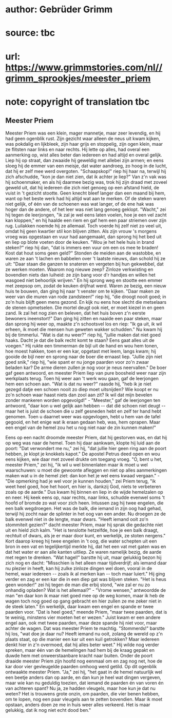 # author: Gebrüder Grimm
# source: tbc
# url: https://www.grimmstories.com/nl//grimm_sprookjes/meester_priem
# note: copyright of translation tbc

## Meester Priem 

Meester Priem was een klein, mager mannetje, maar zeer levendig, en hij
had geen ogenblik rust. Zijn gezicht waar alleen de neus uit kwam
kijken, was pokdalig en lijkbleek, zijn haar grijs en stoppelig, zijn
ogen klein, maar ze flitsten naar links en naar rechts. Hij lette op
alles, had overal een aanmerking op, wist alles beter dan iedereen en
had altijd en overal gelijk. Liep hij op straat, dan zwaaide hij
geweldig met allebei zijn armen; en eens sloeg hij de emmer van een
meisje, dat water aandroeg, zo hoog in de lucht, dat hij er zelf mee
werd overgoten. "Schaapskop!" riep hij haar na, terwijl hij zich
afschudde, "kon je dan niet zien, dat ik achter je liep?" Van z'n vak
was hij schoenmaker, en als hij daarmee bezig was, trok hij zijn draad
met zoveel geweld uit, dat hij iedereen die zich niet genoeg op een
afstand hield, de vuist in 't gezicht stootte. Geen knecht bleef langer
dan een maand bij hem, want op het beste werk had hij altijd wat aan te
merken. Of de steken waren niet gelijk, of één van de schoenen was wat
langer, of de ene hak was hoger dan de andere, of het leer was niet lang
genoeg geklopt. "Wacht," zei hij tegen de leerjongen, "ik zal je wel
eens laten voelen, hoe je een vel zacht kan kloppen," en hij haalde een
riem en gaf hem een paar striemen over zijn rug. Luilakken noemde hij ze
allemaal. Toch voerde hij zelf niet zo veel uit, omdat hij geen kwartier
stil kon blijven zitten. Als zijn vrouw 's morgens vroeg was opgestaan
en vuur had aangemaakt, dan sprong hij het bed uit en liep op blote
voeten door de keuken. "Wou je het hele huis in brand steken?" riep
hij dan, "dat is immers een vuur om een os mee te braden! Kost dat hout
soms geen geld?" Stonden de meiden aan de wastobbe, en waren ze aan 't
lachen en babbelen over 't laatste nieuws, dan schold hij ze uit:
"Daar staan die ganzen te snateren en vergeten bij hun gekwebbel, dat
ze werken moeten. Waarom nog nieuwe zeep? Zinloze verkwisting en
bovendien niets dan luiheid: ze zijn bang voor d'r handjes en willen
het wasgoed niet behoorlijk wrijven." En hij sprong weg en stootte een
emmer met zeepsop om, zodat de keuken drijfnat werd. Waren ze bezig, een
nieuw huis te bouwen, dan ging hij naar 't venster om te kijken. "Daar
maken ze weer van die muren van rode zandsteen!" riep hij, "die droogt
nooit goed; in zo'n huis blijft geen mens gezond. En kijk nu eens hoe
slecht die metselaars de stenen opmetselen. Die mortel deugt ook niet,
er moet kiezel in en geen zand. Ik zal het nog zien en beleven, dat het
huis boven z'n eerste bewoners ineenstort!" Dan ging hij zitten en
naaide een paar steken, maar dan sprong hij weer op, maakte z'n
schootsvel los en riep: "Ik ga uit, ik wil erheen, ik moet die mensen
hun geweten wakker schudden." Nu kwam hij bij de timmerlui. "Wat is
dat nu weer?" riep hij, "jullie maken dat niet goed haaks. Dacht je
dat die balk recht komt te staan? Eens gaat alles uit de voegen." Hij
rukte een timmerman de bijl uit de hand en wou hem tonen, hoe moest
hakken, toen er een kar, opgetast met leem, langs kwam; hij gooide de
bijl neer en sprong naar de boer die ernaast liep. "Jullie zijn niet
goed snik," riep hij, "wie spant er nu jonge paarden voor zo'n zwaar
beladen kar? De arme dieren zullen je nog voor je neus neervallen." De
boer gaf geen antwoord, en meester Priem liep van pure boosheid weer
naar zijn werkplaats terug. Toen hij weer aan 't werk wou gaan, gaf de
leerjongen hem een schoen aan. "Wat is dat nu weer?" raasde hij, "heb
ik je niet gezegd datje een schoen nooit zo diep moet uitsnijden? Wie
koopt er nu zo'n schoen waar haast niets dan zool aan zit? Ik wil dat
mijn bevelen zonder mankeren worden opgevolgd!" - "Meester," gaf de
leerjongen ten antwoord, "daar kon u wel gelijk aan hebben -- dat dié
schoen niet deugt -- maar het is juist de schoen die u zelf gesneden
hebt en zelf ter hand hebt genomen. Toen u daarnet weer was opgevlogen,
hebt u hem van de tafel gegooid, en het enige wat ik eraan gedaan heb,
was, hem oprapen. Maar een engel van de hemel zou het u nog niet naar de
zin kunnen maken!"

Eens op een nacht droomde meester Priem, dat hij gestorven was, en dat
hij op weg was naar de hemel. Toen hij daar aankwam, klopte hij luid aan
de poort: "Dat verwondert me nu," zei hij, "dat jullie hier geen ring
aan de poort hebben, je klopt je knokkels kapot." De apostel Petrus
deed open en wou eens kijken, wie daar met zoveel drukte om toegang
vroeg. "O, bent u het, meester Priem," zei hij, "ik wil u wel
binnenlaten maar ik moet u wel waarschuwen: u moet die gewoonte afleggen
en niet op alles aanmerkingen maken wat u in de hemel ziet: dan kon het
je wel eens kwaad vergaan." - "Die opmerking had je wel voor je kunnen
houden," zei Priem terug, "ik weet heel goed, hoe het hoort, en hier
is, dankzij God, niets te verbeteren zoals op de aarde." Dus kwam hij
binnen en liep in de wijde hemelzalen op en neer. Hij keek eens op, naar
rechts, naar links, schudde evenwel soms 't hoofd of bromde zo wat voor
zich heen. Intussen zag hij twee engelen, die een balk wegdroegen. Het
was de balk, die iemand in zijn oog had gehad, terwijl hij zocht naar de
splinter in het oog van een ander. Nu droegen ze de balk evenwel niet in
de lengte, maar dwars. "Heeft iemand ooit zo'n stommiteit gezien?"
dacht meester Priem, maar hij sprak die gedachte niet uit en hield zich
kalm. "Het is tenslotte hetzelfde, hoe je een balk draagt, rechtuit of
dwars, als je er maar door kunt, en werkelijk, ze stoten nergens." Kort
daarop kreeg hij twee engelen in 't oog, die water schepten uit een
bron in een vat en tegelijkertijd merkte hij, dat het een vat met gaten
was en dat het water er aan alle kanten uitliep. Ze waren namelijk
bezig, de aarde met regen te drenken. "Wat hagel!" barstte hij uit,
maar gelukkig bezon hij zich nog en dacht: "Misschien is het alleen
maar tijdverdrijf; als iemand daar nu plezier in heeft, kan hij zulke
zinloze dingen wel doen, vooral in de hemel, waar iedereen -- zoals ik
al merken kan -- toch maar luiert." Hij ging verder en zag er een kar
die in een diep gat was blijven steken. "Het is heus geen wonder!" zei
hij tegen de man die erbij stond, "wie zal er nu zo onhandig opladen?
Wat is het allemaal?" - "Vrome wensen," antwoordde de man "en daar
kon ik maar niet goed mee op de weg komen, maar ik heb de wagen toch nog
goed op gang gebracht en hier zullen ze me zeker niet in de steek
laten." En werkelijk, daar kwam een engel en spande er twee paarden
voor. "Dat is heel goed," meende Priem, "maar twee paarden, dat is te
weinig, minstens vier moeten het er wezen." Juist kwam er een andere
engel aan, ook met twee paarden, maar deze spande hij niet voor, maar
achter de wagen. Dat was meester Priem te machtig. "Stommerds!"
barstte hij los, "wat doe je daar nu? Heeft iemand nu ooit, zolang de
wereld op z'n plaats staat, op die manier een kar uit een kuil
getrokken? Maar iedereen denkt hier in z'n overmoed, dat hij alles
beter weet." Hij wilde nog verder spreken, maar één van de hemelingen
had hem bij de kraag gepakt en duwde hem met onweerstaanbare kracht naar
buiten. Onder de poort draaide meester Priem zijn hoofd nog eenmaal om
en zag nog net, hoe de kar door vier gevleugelde paarden omhoog werd
getild. Op dit ogenblik ontwaakte meester Priem. "Ja," zei hij, "het
gaat in de hemel natuurlijk wel een beetje anders dan op aarde, en dan
kun je heel wat dingen vergeven, maar wie kan nu geduldig toezien, dat
iemand de paarden én van voren én van achteren spant? Nu ja, ze hadden
vleugels, maar hoe kun je dat nu weten? Het is trouwens grote onzin, om
paarden, die vier benen hebben, om te lopen, nog een paar vleugels aan
te zetten bovendien. Maar ik moet opstaan, anders doen ze me in huis
weer alles verkeerd. Het is maar gelukkig, dat ik nog niet echt dood
ben."
